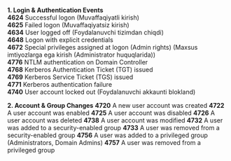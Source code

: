 **1. Login & Authentication Events**  
  **4624**	Successful logon (Muvaffaqiyatli kirish)    
  **4625**	Failed logon (Muvaffaqiyatsiz kirish)  
  **4634**	User logged off (Foydalanuvchi tizimdan chiqdi)  
  **4648**	Logon with explicit credentials    
  **4672**	Special privileges assigned at logon (Admin rights) (Maxsus imtiyozlarga ega kirish (Administrator huquqlarida))  
  **4776**	NTLM authentication on Domain Controller    
  **4768**	Kerberos Authentication Ticket (TGT) issued  
  **4769**	Kerberos Service Ticket (TGS) issued  
  **4771**	Kerberos authentication failure  
  **4740**	User account locked out (Foydalanuvchi akkaunti blokland)  


**2. Account & Group Changes**
 **4720**	A new user account was created
 **4722**	A user account was enabled
 **4725**	A user account was disabled
 **4726**	A user account was deleted
 **4738**	A user account was modified
 **4732**	A user was added to a security-enabled group
 **4733**	A user was removed from a security-enabled group
 **4756**	A user was added to a privileged group (Administrators, Domain Admins)
 **4757**	A user was removed from a privileged group
